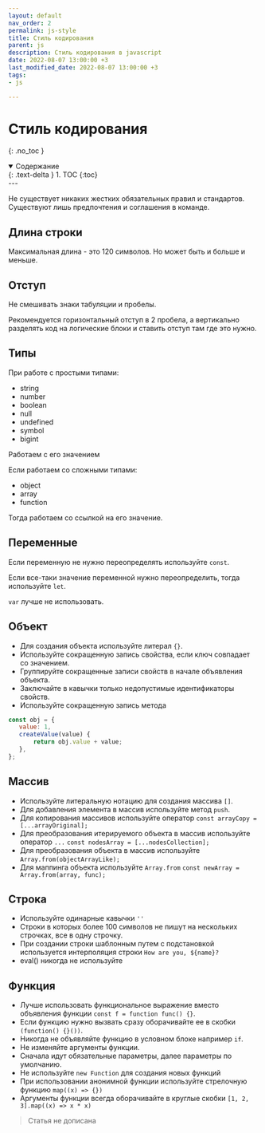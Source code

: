 ```yaml
---
layout: default
nav_order: 2
permalink: js-style
title: Стиль кодирования
parent: js
description: Стиль кодирования в javascript
date: 2022-08-07 13:00:00 +3
last_modified_date: 2022-08-07 13:00:00 +3
tags:
- js

---
```


# Стиль кодирования
{: .no_toc }

<details open markdown="block">
  <summary>
    Содержание
  </summary>
  {: .text-delta }
1. TOC
{:toc}
</details>
---

Не существует никаких жестких обязательных правил и стандартов. Существуют лишь предпочтения и соглашения в команде.

## Длина строки

Максимальная длина - это 120 символов. Но может быть и больше и меньше.

## Отступ

Не смешивать знаки табуляции и пробелы.

Рекомендуется горизонтальный отступ в 2 пробела, а вертикально разделять код на логические блоки и ставить отступ там
где это нужно.

## Типы

При работе с простыми типами:

- string
- number
- boolean
- null
- undefined
- symbol
- bigint

Работаем с его значением

Если работаем со сложными типами:

- object
- array
- function

Тогда работаем со ссылкой на его значение.

## Переменные

Если переменную не нужно переопределять используйте `const`.

Если все-таки значение переменной нужно переопределить, тогда используйте `let`.

`var` лучше не использовать.

## Объект

- Для создания объекта используйте литерал `{}`.
- Используйте сокращенную запись свойства, если ключ совпадает со значением.
- Группируйте сокращенные записи свойств в начале объявления объекта.
- Заключайте в кавычки только недопустимые идентификаторы свойств.
- Используйте сокращенную запись метода
```javascript
const obj = {
   value: 1,
   createValue(value) {
       return obj.value + value;
   }, 
};
```

## Массив

- Используйте литеральную нотацию для создания массива `[]`.
- Для добавления элемента в массив используйте метод `push`.
- Для копирования массивов используйте оператор `const arrayCopy = [...arrayOriginal];`
- Для преобразования итерируемого объекта в массив используйте оператор `...` `const nodesArray = [...nodesCollection];`
- Для преобразования объекта в массив используйте `Array.from(objectArrayLike);`
- Для маппинга объекта используйте `Array.from` `const newArray = Array.from(array, func);`

## Строка

- Используйте одинарные кавычки `''`
- Строки в которых более 100 символов не пишут на нескольких строчках, все в одну строчку.
- При создании строки шаблонным путем с подстановкой используется интерполяция строки ``How are you, ${name}?``
- eval() никогда не используйте

## Функция

- Лучше использовать функциональное выражение вместо объявления функции `const f = function func() {}`.
- Если функцию нужно вызвать сразу оборачивайте ее в скобки `(function() {}())`.
- Никогда не объявляйте функцию в условном блоке например `if`.
- Не изменяйте аргументы функции.
- Сначала идут обязательные параметры, далее параметры по умолчанию.
- Не используйте `new Function` для создания новых функций
- При использовании анонимной функции используйте стрелочную функцию `map((x) => {})`
- Аргументы функции всегда оборачивайте в круглые скобки `[1, 2, 3].map((x) => x * x)`

> Статья не дописана